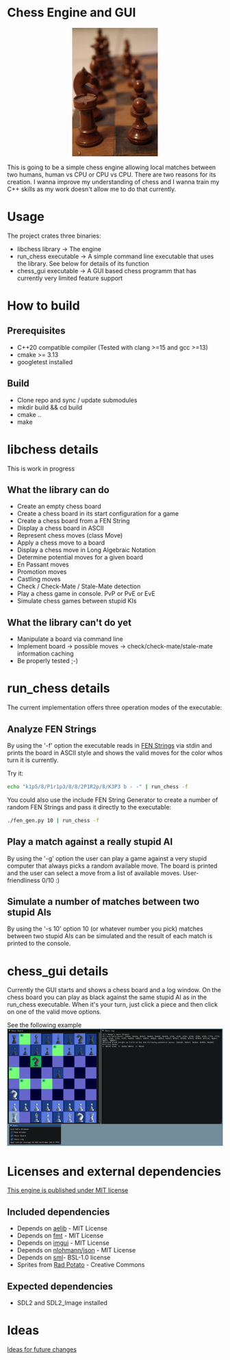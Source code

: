 # Chess Engine and GUI

<p align="center">
  <img src="./docs/chess_pieces.png" />
</p>

This is going to be a simple chess engine allowing local matches between two humans, human vs CPU or CPU vs CPU.
There are two reasons for its creation. I wanna improve my understanding of chess and I wanna train my C++ skills
as my work doesn't allow me to do that currently.

# Usage

The project crates three binaries:
* libchess library -> The engine
* run_chess executable -> A simple command line executable that uses the library. See below for details of its function
* chess_gui executable -> A GUI based chess programm that has currently very limited feature support

# How to build

## Prerequisites

* C++20 compatible compiler (Tested with clang >=15 and gcc >=13)
* cmake >= 3.13
* googletest installed

## Build

* Clone repo and sync / update submodules
* mkdir build && cd build
* cmake ..
* make

# libchess details

This is work in progress

## What the library can do

* Create an empty chess board
* Create a chess board in its start configuration for a game
* Create a chess board from a FEN String
* Display a chess board in ASCII
* Represent chess moves (class Move)
* Apply a chess move to a board
* Display a chess move in Long Algebraic Notation
* Determine potential moves for a given board
* En Passant moves
* Promotion moves
* Castling moves
* Check / Check-Mate / Stale-Mate detection
* Play a chess game in console. PvP or PvE or EvE
* Simulate chess games between stupid KIs

## What the library can't do yet

* Manipulate a board via command line
* Implement board -> possible moves -> check/check-mate/stale-mate information caching
* Be properly tested  ;-)

# run_chess details

The current implementation offers three operation modes of the executable:

## Analyze FEN Strings

By using the '-f' option the executable reads in [FEN Strings](https://www.chess.com/terms/fen-chess#en-passant-targets) via stdin
and prints the board in ASCII style and shows the valid moves for the color whos turn it is currently.

Try it:
```bash
echo "k1p5/8/P1r1p3/8/8/2P1R2p/8/K3P3 b - -" | run_chess -f
```

You could also use the include FEN String Generator to create a number of random FEN Strings and pass it directly to the executable:
```bash
./fen_gen.py 10 | run_chess -f
```

## Play a match against a really stupid AI

By using the '-g' option the user can play a game against a very stupid computer that always picks a random available move.
The board is printed and the user can select a move from a list of available moves. User-friendliness 0/10 :)

## Simulate a number of matches between two stupid AIs

By using the '-s 10' option 10 (or whatever number you pick) matches between two stupid AIs can be simulated and the result
of each match is printed to the console.

# chess_gui details

Currently the GUI starts and shows a chess board and a log window. On the chess board you can
play as black against the same stupid AI as in the run_chess executable. When it's your turn,
just click a piece and then click on one of the valid move options.

See the following example
![chess_gui example](./docs/gui_screenshot.png "chess_gui example")

# Licenses and external dependencies

[This engine is published under MIT license](LICENSE)

## Included dependencies

* Depends on [aelib](https://github.com/minusbrain/aelib) - MIT License
* Depends on [fmt](https://github.com/fmtlib/fmt) - MIT License
* Depends on [imgui](https://github.com/ocornut/imgui) - MIT License
* Depends on [nlohmann/json](https://github.com/nlohmann/json) - MIT License
* Depends on [sml](https://github.com/boost-ext/sml)- BSL-1.0 license
* Sprites from [Rad Potato](https://rad-potato.itch.io/pixel-perfect-ultimate-game-component-kit) - Creative Commons

## Expected dependencies

* SDL2 and SDL2_Image installed

# Ideas

[Ideas for future changes](ideas.md)